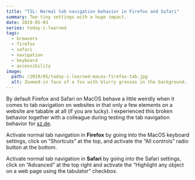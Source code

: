 ```yaml
---
title: "TIL: Normal tab navigation behavior in Firefox and Safari"
summary: Two tiny settings with a huge impact.
date: 2019-05-03
series: today-i-learned
tags:
  - browsers
  - firefox
  - safari
  - navigation
  - keyboard
  - accessibility
image:
  path: /2019/05/today-i-learned-macos-firefox-tab.jpg
  alt: Zoomed-in face of a fox with blurry grasses in the background.
---
```

By default Firefox and Safari on MacOS behave a little weirdly when it comes to tab navigation on websites in that only a few elements on a website are tabable at all (if you are lucky). I experienced this broken behavior together with a colleague during testing the tab navigation behavior for [sz.de](https://www.sueddeutsche.de/).

Activate normal tab navigation in **Firefox** by going into the MacOS keyboard settings, click on “Shortcuts” at the top, and activate the “All controls” radio button at the bottom.

Activate normal tab navigation in **Safari** by going into the Safari settings, click on “Advanced” at the top right and activate the “Highlight any object on a web page using the tabulator” checkbox.
